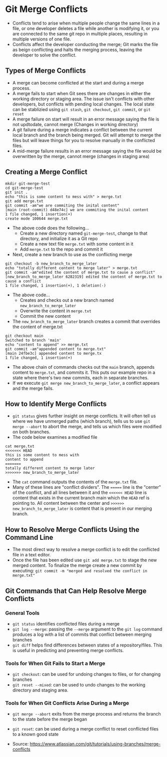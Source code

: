 # Git Merge Conflicts
* Conflicts tend to arise when multiple people change the same lines in a file, or one developer deletes a file while another is modifying it, or you are connected to the same git repo in multiple places, resulting in multiple versions of one file.
* Conflicts affect the developer conducting the merge; Git marks the file as beign conflicting and halts the merging process, leaving the developer to solve the conflict.

## Types of Merge Conflicts
* A merge can become conflicted at the start and during a merge process.
* A merge fails to start when Git sees there are changes in either the working directory or staging area. The issue isn't conflicts with other developers, but conflicts with pending local changes. The local state can be stablizied using `git stash`, `git checkout`, `git commit`, or `git reset`
* A merge failure on start will result in an error message saying the file is not updtodate, cannot merge (Changes in working directory)
* A git failure during a merge indicates a conflict between the current local branch and the branch being merged. Git will attempt to merge the files but will leave things for you to resolve manually in the conflicted files.
* A mid-merge failure results in an error message saying the file would be overwritten by the merge, cannot merge (changes in staging area)

## Creating a Merge Conflict
```
mkdir git-merge-test
cd git-merge-test
git init .
echo "this is some content to mess with" > merge.txt
git add merge.txt
git commit -am"we are commiting the inital content"
[main (root-commit) d48e74c] we are commiting the inital content
1 file changed, 1 insertion(+)
create mode 100644 merge.txt
```
* The above code does the following...
  * Create a new directory named `git-merge-test`, change to that directory, and initialize it as a Git repo
  * Create a new text file `merge.txt` with some content in it
  * Add `merge.txt` to the repo and commit it
* Next, create a new branch to use as the conflicting merge
```
git checkout -b new_branch_to_merge_later
echo "totally different content to merge later" > merge.txt
git commit -am"edited the content of merge.txt to cause a conflict"
[new_branch_to_merge_later 6282319] edited the content of merge.txt to cause a conflict
1 file changed, 1 insertion(+), 1 deletion(-)
```
* The above code...
  * Creates and checks out a new branch named `new_branch_to_merge_later`
  * Overwrite the content in `merge.txt`
  * Commit the new content
* The `new_branch_to_merge_later` branch creates a commit that overrides the content of merge.txt
```
git checkout main
Switched to branch 'main'
echo "content to append" >> merge.txt
git commit -am"appended content to merge.txt"
[main 24fbe3c] appended content to merge.tx
1 file changed, 1 insertion(+)
```
* The above chain of commands checks out the `main` branch, appends content to `merge.txt`, and commits it. This puts our example repo in a state where there's two new commits, each in separate branches.
* If we execute `git merge new_branch_to_merge_later`, a conflict appears and the merge fails.

## How to Identify Merge Conflicts
* `git status` gives further insight on merge conflicts. It will often tell us where we have unmerged paths (which branch), tells us to use `git merge --abort` to abort the merge, and tells us which files were modified on both branches.
* The code below examines a modified file
```
cat merge.txt
<<<<<<< HEAD
this is some content to mess with
content to append
=======
totally different content to merge later
>>>>>>> new_branch_to_merge_later
```
* The `cat` command outputs the contents of the `merge.txt` file.
* Many of these lines are "conflict dividers". The `=====` line is the "center" of the conflict, and all lines between it and the `<<<<<< HEAD` line is content that exists in the current branch main which the `HEAD` ref is pointing to. All content between the center and `>>>>>> new_branch_to_merge_later` is content that is present in our merging branch.

## How to Resolve Merge Conflicts Using the Command Line
* The most direct way to resolve a merge conflict is to edit the conflicted file in a text editor.
* Once the file has been edited use `git add merge.txt` to stage the new merged content. To finalize the merge create a new commit by executing:
`git commit -m "merged and resolved the conflict in merge.txt"`

## Git Commands that Can Help Resolve Merge Conflicts
### General Tools
* `git status` identifies conflicted files during a merge
* `git log --merge`: passing the `--merge` argument to the `git log` command produces a log with a list of commits that conflict between merging branches
* `git diff` helps find differences between states of a repository/files. This is useful in predicting and preventing merge conflicts.
### Tools for When Git Fails to Start a Merge
* `git checkout`: can be used for undoing changes to files, or for changing branches
* `git reset --mixed`: can be used to undo changes to the working directory and staging area.
### Tools for When Git Conflicts Arise During a Merge
* `git merge --abort` exits from the merge process and returns the branch to the state before the merge began
* `git reset`: can be used during a merge conflict to reset conflicted files to a known good state

* Source: https://www.atlassian.com/git/tutorials/using-branches/merge-conflicts
